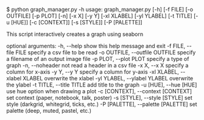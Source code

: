 $ python graph_manager.py -h
usage: graph_manager.py [-h] [-f FILE] [-o OUTFILE] [-p PLOT] [-n] [-x X]
                        [-y Y] [-xl XLABEL] [-yl YLABEL] [-t TITLE] [-u [HUE]]
                        [-c [CONTEXT]] [-s [STYLE]] [-P [PALETTE]]

This script interactively creates a graph using seaborn

optional arguments:
  -h, --help            show this help message and exit
  -f FILE, --file FILE  specify a csv file to be read
  -o OUTFILE, --outfile OUTFILE
                        specify a filename of an output image file
  -p PLOT, --plot PLOT  specify a type of graph
  -n, --noheader        not read a header in a csv file
  -x X, --x X           specify a column for x-axis
  -y Y, --y Y           specify a column for y-axis
  -xl XLABEL, --xlabel XLABEL
                        overwrite the xlabel
  -yl YLABEL, --ylabel YLABEL
                        overwrite the ylabel
  -t TITLE, --title TITLE
                        add title to the graph
  -u [HUE], --hue [HUE]
                        use hue option when drawing a plot
  -c [CONTEXT], --context [CONTEXT]
                        set context (paper, notebook, talk, poster)
  -s [STYLE], --style [STYLE]
                        set style (darkgrid, whitegrid, ticks, etc.)
  -P [PALETTE], --palette [PALETTE]
                        set palette (deep, muted, pastel, etc.)

